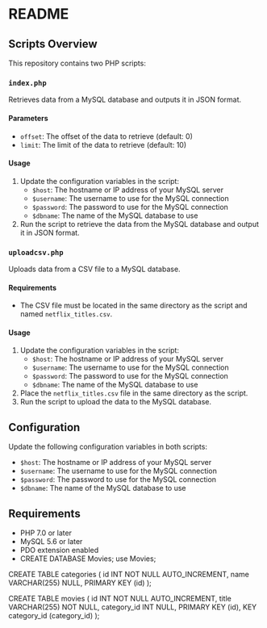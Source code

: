 # README

## Scripts Overview

This repository contains two PHP scripts:

### `index.php`

Retrieves data from a MySQL database and outputs it in JSON format.

#### Parameters

* `offset`: The offset of the data to retrieve (default: 0)
* `limit`: The limit of the data to retrieve (default: 10)

#### Usage

1. Update the configuration variables in the script:
	* `$host`: The hostname or IP address of your MySQL server
	* `$username`: The username to use for the MySQL connection
	* `$password`: The password to use for the MySQL connection
	* `$dbname`: The name of the MySQL database to use
2. Run the script to retrieve the data from the MySQL database and output it in JSON format.

### `uploadcsv.php`

Uploads data from a CSV file to a MySQL database.

#### Requirements

* The CSV file must be located in the same directory as the script and named `netflix_titles.csv`.

#### Usage

1. Update the configuration variables in the script:
	* `$host`: The hostname or IP address of your MySQL server
	* `$username`: The username to use for the MySQL connection
	* `$password`: The password to use for the MySQL connection
	* `$dbname`: The name of the MySQL database to use
2. Place the `netflix_titles.csv` file in the same directory as the script.
3. Run the script to upload the data to the MySQL database.

## Configuration

Update the following configuration variables in both scripts:

* `$host`: The hostname or IP address of your MySQL server
* `$username`: The username to use for the MySQL connection
* `$password`: The password to use for the MySQL connection
* `$dbname`: The name of the MySQL database to use

## Requirements

* PHP 7.0 or later
* MySQL 5.6 or later
* PDO extension enabled
* CREATE DATABASE Movies;
use Movies;

CREATE TABLE categories (
  id INT NOT NULL AUTO_INCREMENT,
  name VARCHAR(255) NULL,
  PRIMARY KEY (id)
);


CREATE TABLE movies (
  id INT NOT NULL AUTO_INCREMENT,
  title VARCHAR(255) NOT NULL,
  category_id INT NULL,
  PRIMARY KEY (id),
  KEY category_id (category_id)
);